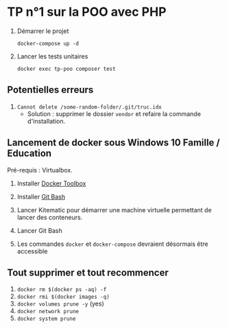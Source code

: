 # TP n°1 sur la POO avec PHP

1. Démarrer le projet 

    ```
    docker-compose up -d
    ```

3. Lancer les tests unitaires

    ```
    docker exec tp-poo composer test
    ```

## Potentielles erreurs

1. `Cannot delete /some-random-folder/.git/truc.idx`
    - Solution : supprimer le dossier `vendor` et refaire la commande d'installation.

## Lancement de docker sous Windows 10 Famille / Education

Pré-requis : Virtualbox.

1. Installer [Docker Toolbox](https://docs.docker.com/toolbox/toolbox_install_windows/)

2. Installer [Git Bash](https://git-scm.com/download/win)

2. Lancer Kitematic pour démarrer une machine virtuelle permettant de lancer des conteneurs.

3. Lancer Git Bash

4. Les commandes `docker` et `docker-compose` devraient désormais être accessible

## Tout supprimer et tout recommencer

1. `docker rm $(docker ps -aq) -f`
2. `docker rmi $(docker images -q)`
3. `docker volumes prune -y` (yes)
4. `docker network prune`
5. `docker system prune`
